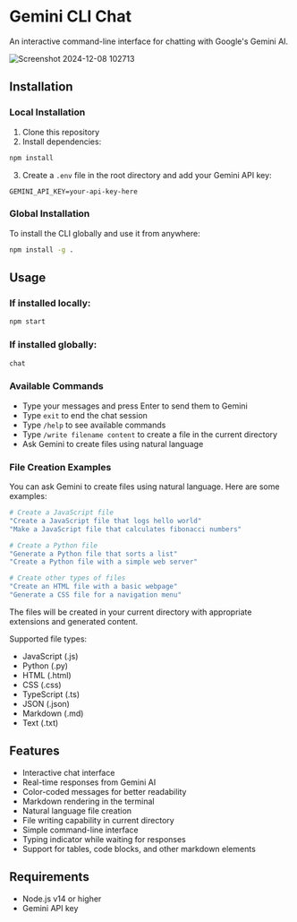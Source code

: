 # Gemini CLI Chat

An interactive command-line interface for chatting with Google's Gemini AI.

![Screenshot 2024-12-08 102713](https://github.com/user-attachments/assets/e098ac61-2b6e-4698-846a-b8fd8eccbc10)

## Installation

### Local Installation
1. Clone this repository
2. Install dependencies:
```bash
npm install
```
3. Create a `.env` file in the root directory and add your Gemini API key:
```
GEMINI_API_KEY=your-api-key-here
```

### Global Installation
To install the CLI globally and use it from anywhere:

```bash
npm install -g .
```

## Usage

### If installed locally:
```bash
npm start
```

### If installed globally:
```bash
chat
```

### Available Commands
- Type your messages and press Enter to send them to Gemini
- Type `exit` to end the chat session
- Type `/help` to see available commands
- Type `/write filename content` to create a file in the current directory
- Ask Gemini to create files using natural language

### File Creation Examples
You can ask Gemini to create files using natural language. Here are some examples:

```bash
# Create a JavaScript file
"Create a JavaScript file that logs hello world"
"Make a JavaScript file that calculates fibonacci numbers"

# Create a Python file
"Generate a Python file that sorts a list"
"Create a Python file with a simple web server"

# Create other types of files
"Create an HTML file with a basic webpage"
"Generate a CSS file for a navigation menu"
```

The files will be created in your current directory with appropriate extensions and generated content.

Supported file types:
- JavaScript (.js)
- Python (.py)
- HTML (.html)
- CSS (.css)
- TypeScript (.ts)
- JSON (.json)
- Markdown (.md)
- Text (.txt)

## Features

- Interactive chat interface
- Real-time responses from Gemini AI
- Color-coded messages for better readability
- Markdown rendering in the terminal
- Natural language file creation
- File writing capability in current directory
- Simple command-line interface
- Typing indicator while waiting for responses
- Support for tables, code blocks, and other markdown elements

## Requirements

- Node.js v14 or higher
- Gemini API key
